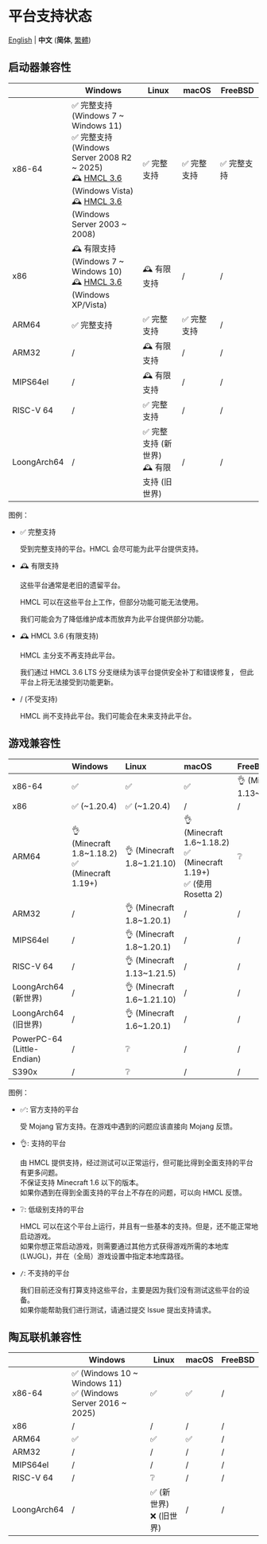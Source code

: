 # 平台支持状态

<!-- #BEGIN LANGUAGE_SWITCHER -->
[English](PLATFORM.md) | **中文** (**简体**, [繁體](PLATFORM_zh_Hant.md))
<!-- #END LANGUAGE_SWITCHER -->

## 启动器兼容性

<!-- #BEGIN COPY -->
<!-- #PROPERTY NAME=LAUNCHER_COMPATIBILITY -->
<!-- #PROPERTY REPLACE="Fully supported" "完整支持" -->
<!-- #PROPERTY REPLACE="Limited support" "有限支持" -->
<!-- #PROPERTY REPLACE="Old World" "旧世界" -->
<!-- #PROPERTY REPLACE="New World" "新世界" -->
<table>
  <thead>
    <tr>
      <th></th>
      <th>Windows</th>
      <th>Linux</th>
      <th>macOS</th>
      <th>FreeBSD</th>
    </tr>
  </thead>
  <tbody>
    <tr>
      <td>x86-64</td>
      <td>
        ✅️ 完整支持 (Windows 7 ~ Windows 11)
        <br>
        ✅️ 完整支持 (Windows Server 2008 R2 ~ 2025)
        <br>
        🕰️ <a href="https://github.com/HMCL-dev/HMCL/releases?q=3.6">HMCL 3.6</a> (Windows Vista)
        <br>
        🕰️ <a href="https://github.com/HMCL-dev/HMCL/releases?q=3.6">HMCL 3.6</a> (Windows Server 2003 ~ 2008) 
      </td>
      <td>✅️ 完整支持</td>
      <td>✅️ 完整支持</td>
      <td>✅ 完整支持</td>
    </tr>
    <tr>
      <td>x86</td>
      <td>
        🕰️ 有限支持 (Windows 7 ~ Windows 10)
        <br>
        🕰️ <a href="https://github.com/HMCL-dev/HMCL/releases?q=3.6">HMCL 3.6</a> (Windows XP/Vista)
      </td>
      <td>🕰️ 有限支持</td>
      <td>/</td>
      <td>/</td>
    </tr>
    <tr>
      <td>ARM64</td>
      <td>✅️ 完整支持</td>
      <td>✅️ 完整支持</td>
      <td>✅️ 完整支持</td>
      <td>/</td>
    </tr>
    <tr>
      <td>ARM32</td>
      <td>/️</td>
      <td>🕰️ 有限支持</td>
      <td>/</td>
      <td>/</td>
    </tr>
    <tr>
      <td>MIPS64el</td>
      <td>/</td>
      <td>🕰️ 有限支持</td>
      <td>/</td>
      <td>/</td>
    </tr>
    <tr>
      <td>RISC-V 64</td>
      <td>/</td>
      <td>✅️ 完整支持</td>
      <td>/</td>
      <td>/</td>
    </tr>
    <tr>
      <td>LoongArch64</td>
      <td>/</td>
      <td>
        ✅️ 完整支持 (新世界)
        <br>
        🕰️ 有限支持 (旧世界)
      </td>
      <td>/</td>
      <td>/</td>
    </tr>
  </tbody>
</table>
<!-- #END COPY -->

图例：

* ✅️ 完整支持

  受到完整支持的平台。HMCL 会尽可能为此平台提供支持。

* 🕰️ 有限支持

  这些平台通常是老旧的遗留平台。

  HMCL 可以在这些平台上工作，但部分功能可能无法使用。

  我们可能会为了降低维护成本而放弃为此平台提供部分功能。

* 🕰️ HMCL 3.6 (有限支持)

  HMCL 主分支不再支持此平台。

  我们通过 HMCL 3.6 LTS 分支继续为该平台提供安全补丁和错误修复，
  但此平台上将无法接受到功能更新。

* / (不受支持)

  HMCL 尚不支持此平台。我们可能会在未来支持此平台。

## 游戏兼容性

<!-- #BEGIN COPY -->
<!-- #PROPERTY NAME=GAME_COMPATIBILITY -->
<!-- #PROPERTY REPLACE="Old World" "旧世界" -->
<!-- #PROPERTY REPLACE="New World" "新世界" -->
<!-- #PROPERTY REPLACE="\\(use Rosetta 2\\)" "(使用 Rosetta 2)" -->
|                             | Windows                                           | Linux                      | macOS                                                                   | FreeBSD                     |
|-----------------------------|:--------------------------------------------------|:---------------------------|:------------------------------------------------------------------------|:----------------------------|
| x86-64                      | ✅️                                                | ✅️                         | ✅️                                                                      | 👌 (Minecraft 1.13~1.21.10) |
| x86                         | ✅️ (~1.20.4)                                      | ✅️ (~1.20.4)               | /                                                                       | /                           |
| ARM64                       | 👌 (Minecraft 1.8~1.18.2)<br/>✅ (Minecraft 1.19+) | 👌 (Minecraft 1.8~1.21.10) | 👌 (Minecraft 1.6~1.18.2)<br/>✅ (Minecraft 1.19+)<br/>✅ (使用 Rosetta 2) | ❔                           |
| ARM32                       | /️                                                | 👌 (Minecraft 1.8~1.20.1)  | /                                                                       | /                           |
| MIPS64el                    | /                                                 | 👌 (Minecraft 1.8~1.20.1)  | /                                                                       | /                           |
| RISC-V 64                   | /                                                 | 👌 (Minecraft 1.13~1.21.5) | /                                                                       | /                           |
| LoongArch64 (新世界) | /                                                 | 👌 (Minecraft 1.6~1.21.10) | /                                                                       | /                           |
| LoongArch64 (旧世界) | /                                                 | 👌 (Minecraft 1.6~1.20.1)  | /                                                                       | /                           |
| PowerPC-64 (Little-Endian)  | /                                                 | ❔                          | /                                                                       | /                           |
| S390x                       | /                                                 | ❔                          | /                                                                       | /                           |
<!-- #END COPY -->

图例：

* ✅: 官方支持的平台

  受 Mojang 官方支持。在游戏中遇到的问题应该直接向 Mojang 反馈。

* 👌: 支持的平台

  由 HMCL 提供支持，经过测试可以正常运行，但可能比得到全面支持的平台有更多问题。  
  不保证支持 Minecraft 1.6 以下的版本。  
  如果你遇到在得到全面支持的平台上不存在的问题，可以向 HMCL 反馈。

* ❔: 低级别支持的平台

  HMCL 可以在这个平台上运行，并且有一些基本的支持。但是，还不能正常地启动游戏。  
  如果你想正常启动游戏，则需要通过其他方式获得游戏所需的本地库 (LWJGL)，并在（全局）游戏设置中指定本地库路径。

* `/`: 不支持的平台

  我们目前还没有打算支持这些平台，主要是因为我们没有测试这些平台的设备。  
  如果你能帮助我们进行测试，请通过提交 Issue 提出支持请求。

## 陶瓦联机兼容性

<!-- #BEGIN COPY -->
<!-- #PROPERTY NAME=TERRACOTTA_COMPATIBILITY -->
<!-- #PROPERTY REPLACE="Old World" "旧世界" -->
<!-- #PROPERTY REPLACE="New World" "新世界" -->
<table>
  <thead>
    <tr>
      <th></th>
      <th>Windows</th>
      <th>Linux</th>
      <th>macOS</th>
      <th>FreeBSD</th>
    </tr>
  </thead>
  <tbody>
    <tr>
      <td>x86-64</td>
      <td>
        ✅️ (Windows 10 ~ Windows 11)
        <br>
        ✅️ (Windows Server 2016 ~ 2025)
      </td>
      <td>✅️</td>
      <td>✅️</td>
      <td>/</td>
    </tr>
    <tr>
      <td>x86</td>
      <td>/</td>
      <td>/</td>
      <td>/</td>
      <td>/</td>
    </tr>
    <tr>
      <td>ARM64</td>
      <td>✅️</td>
      <td>✅️</td>
      <td>✅️</td>
      <td>/</td>
    </tr>
    <tr>
      <td>ARM32</td>
      <td>/️</td>
      <td>/</td>
      <td>/</td>
      <td>/</td>
    </tr>
    <tr>
      <td>MIPS64el</td>
      <td>/</td>
      <td>/</td>
      <td>/</td>
      <td>/</td>
    </tr>
    <tr>
      <td>RISC-V 64</td>
      <td>/</td>
      <td>❔</td>
      <td>/</td>
      <td>/</td>
    </tr>
    <tr>
      <td>LoongArch64</td>
      <td>/</td>
      <td>
        ✅️ (新世界)
        <br>
        ❌ (旧世界)
      </td>
      <td>/</td>
      <td>/</td>
    </tr>
  </tbody>
</table>
<!-- #END COPY -->
